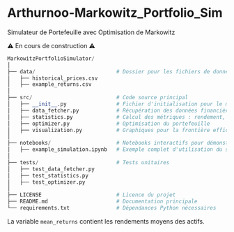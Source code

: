 # Arthurnoo-Markowitz_Portfolio_Sim
Simulateur de Portefeuille avec Optimisation de Markowitz

⚠️ En cours de construction ⚠️

```python
MarkowitzPortfolioSimulator/
│
├── data/                          # Dossier pour les fichiers de données téléchargées ou statiques
│   ├── historical_prices.csv
│   ├── example_returns.csv
│
├── src/                           # Code source principal
│   ├── __init__.py                # Fichier d'initialisation pour le module
│   ├── data_fetcher.py            # Récupération des données financières (yfinance)
│   ├── statistics.py              # Calcul des métriques : rendement, volatilité, covariance
│   ├── optimizer.py               # Optimisation du portefeuille
│   ├── visualization.py           # Graphiques pour la frontière efficiente et autres
│
├── notebooks/                     # Notebooks interactifs pour démonstration
│   ├── example_simulation.ipynb   # Exemple complet d'utilisation du simulateur
│
├── tests/                         # Tests unitaires
│   ├── test_data_fetcher.py
│   ├── test_statistics.py
│   ├── test_optimizer.py
│
├── LICENSE                        # Licence du projet
├── README.md                      # Documentation principale
└── requirements.txt               # Dépendances Python nécessaires

```

La variable `mean_returns` contient les rendements moyens des actifs.
